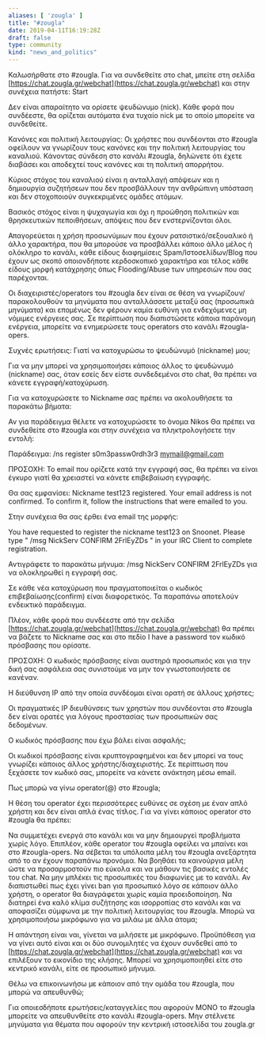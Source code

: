 ```yaml
---
aliases: [ 'zougla' ]
title: "#zougla"
date: 2019-04-11T16:19:28Z
draft: false
type: community
kind: "news_and_politics"
---
```


Καλωσήρθατε στο #zougla. Για να συνδεθείτε στο chat, μπείτε στη σελίδα [https://chat.zougla.gr/webchat](https://chat.zougla.gr/webchat) και στην συνέχεια πατήστε: Start

Δεν είναι απαραίτητο να ορίσετε ψευδώνυμο (nick). Κάθε φορά που συνδέεστε, θα ορίζεται αυτόματα ένα τυχαίο nick με το οποίο μπορείτε να συνδεθείτε.

Κανόνες και πολιτική λειτουργίας:
Οι χρήστες που συνδέονται στο #zougla οφείλουν να γνωρίζουν τους κανόνες και την πολιτική λειτουργίας του καναλιού. Κάνοντας σύνδεση στο κανάλι #zougla, δηλώνετε ότι έχετε διαβάσει και αποδεχτεί τους κανόνες και τη πολιτική απορρήτου.

Κύριος στόχος του καναλιού είναι η ανταλλαγή απόψεων και η δημιουργία συζητήσεων που δεν προσβάλλουν την ανθρώπινη υπόσταση και δεν στοχοποιούν συγκεκριμένες ομάδες ατόμων.

Βασικός στόχος είναι η ψυχαγωγία και όχι η προώθηση πολιτικών και θρησκευτικών πεποιθήσεων, απόψεις που δεν ενστερνίζονται όλοι.

Απαγορεύεται η χρήση προσωνύμιων που έχουν ρατσιστικό/σεξουαλικό ή άλλο χαρακτήρα, που θα μπορούσε να προσβάλλει κάποιο άλλο μέλος ή ολόκληρο το κανάλι, κάθε είδους διαφημίσεις Spam/Ιστοσελίδων/Blog που έχουν ως σκοπό οποιονδήποτε κερδοσκοπικό χαρακτήρα και τέλος κάθε είδους μορφή κατάχρησης όπως Flooding/Abuse των υπηρεσιών που σας παρέχονται.

Οι διαχειριστές/operators του #zougla δεν είναι σε θέση να γνωρίζουν/παρακολουθούν τα μηνύματα που ανταλλάσσετε μεταξύ σας (προσωπικά μηνύματα) και επομένως δεν φέρουν καμία ευθύνη για ενδεχόμενες μη νόμιμες ενέργειες σας. Σε περίπτωση που διαπιστώσετε κάποια παράνομη ενέργεια, μπορείτε να ενημερώσετε τους operators στο κανάλι #zougla-opers.

Συχνές ερωτήσεις:
Γιατί να κατοχυρώσω το ψευδώνυμό (nickname) μου;

Για να μην μπορεί να χρησιμοποιήσει κάποιος άλλος το ψευδώνυμό (nickname) σας, όταν εσείς δεν είστε συνδεδεμένοι στο chat, θα πρέπει να κάνετε εγγραφή/κατοχύρωση.

Για να κατοχυρώσετε το Nickname σας πρέπει να ακολουθήσετε τα παρακάτω βήματα:

Αν για παράδειγμα θέλετε να κατοχυρώσετε το όνομα Nikos Θα πρέπει να συνδεθείτε στο #zougla και στην συνέχεια να πληκτρολογήσετε την εντολή:

Παράδειγμα: /ns register s0m3passw0rdh3r3 mymail@gmail.com

ΠΡΟΣΟΧΗ: Το email που ορίζετε κατά την εγγραφή σας, θα πρέπει να είναι έγκυρο γιατί θα χρειαστεί να κάνετε επιβεβαίωση εγγραφής.

Θα σας εμφανίσει: Nickname test123 registered. Your email address is not confirmed. To confirm it, follow the instructions that were emailed to you.

Στην συνέχεια θα σας έρθει ένα email της μορφής:

You have requested to register the nickname test123 on Snoonet. Please type " /msg NickServ CONFIRM 2FrlEyZDs " in your IRC Client to complete registration.

Αντιγράφετε το παρακάτω μήνυμα: /msg NickServ CONFIRM 2FrlEyZDs για να ολοκληρωθεί η εγγραφή σας.

Σε κάθε νέα κατοχύρωση που πραγματοποιείται ο κωδικός επιβεβαίωσης(confirm) είναι διαφορετικός. Τα παραπάνω αποτελούν ενδεικτικό παράδειγμα.

Πλέον, κάθε φορά που συνδέεστε από την σελίδα [https://chat.zougla.gr/webchat](https://chat.zougla.gr/webchat) θα πρέπει να βάζετε το Nickname σας και στο πεδίο I have a password τον κωδικό πρόσβασης που ορίσατε.

ΠΡΟΣΟΧΗ: Ο κωδικός πρόσβασης είναι αυστηρά προσωπικός και για την δική σας ασφάλεια σας συνιστούμε να μην τον γνωστοποιήσετε σε κανέναν.

Η διεύθυνση IP από την οποία συνδέομαι είναι ορατή σε άλλους χρήστες;

Οι πραγματικές IP διευθύνσεις των χρηστών που συνδέονται στο #zougla δεν είναι ορατές για λόγους προστασίας των προσωπικών σας δεδομένων.

Ο κωδικός πρόσβασης που έχω βάλει είναι ασφαλής;

Οι κωδικοί πρόσβασης είναι κρυπτογραφημένοι και δεν μπορεί να τους γνωρίζει κάποιος άλλος χρήστης/διαχειριστής. Σε περίπτωση που ξεχάσετε τον κωδικό σας, μπορείτε να κάνετε ανάκτηση μέσω email.

Πως μπορώ να γίνω operator(@) στο #zougla;

Η θέση του operator έχει περισσότερες ευθύνες σε σχέση με έναν απλό χρήστη και δεν είναι απλά ένας τίτλος. Για να γίνει κάποιος operator στο #zougla θα πρέπει:

Να συμμετέχει ενεργά στο κανάλι και να μην δημιουργεί προβλήματα χωρίς λόγο. Επιπλέον, κάθε operator του #zougla οφείλει να μπαίνει και στο #zougla-opers.
Να σέβεται τα υπόλοιπα μέλη του #zougla ανεξάρτητα από το αν έχουν παραπάνω προνόμια.
Να βοηθάει τα καινούργια μέλη ώστε να προσαρμοστούν πιο εύκολα και να μάθουν τις βασικές εντολές του chat.
Να μην μπλέκει τις προσωπικές του διαφωνίες με το κανάλι. Αν διαπιστωθεί πως έχει γίνει ban για προσωπικό λόγο σε κάποιον άλλο χρήστη, ο operator θα διαγράφεται χωρίς καμία προειδοποίηση.
Να διατηρεί ένα καλό κλίμα συζήτησης και ισορροπίας στο κανάλι και να αποφασίζει σύμφωνα με την πολιτική λειτουργίας του #zougla.
Μπορώ να χρησιμοποιήσω μικρόφωνο για να μιλάω με άλλα άτομα;

Η απάντηση είναι ναι, γίνεται να μιλήσετε με μικρόφωνο. Προϋπόθεση για να γίνει αυτό είναι και οι δύο συνομιλητές να έχουν συνδεθεί από το [https://chat.zougla.gr/webchat](https://chat.zougla.gr/webchat) και να επιλέξουν το εικονίδιο της κλήσης. Μπορεί να χρησιμοποιηθεί είτε στο κεντρικό κανάλι, είτε σε προσωπικό μήνυμα.

Θέλω να επικοινωνήσω με κάποιον από την ομάδα του #zougla, που μπορώ να απευθυνθώ;

Για οποιεσδήποτε ερωτήσεις/καταγγελίες που αφορούν ΜΟΝΟ το #zougla μπορείτε να απευθυνθείτε στο κανάλι #zougla-opers. Μην στέλνετε μηνύματα για θέματα που αφορούν την κεντρική ιστοσελίδα του zougla.gr

